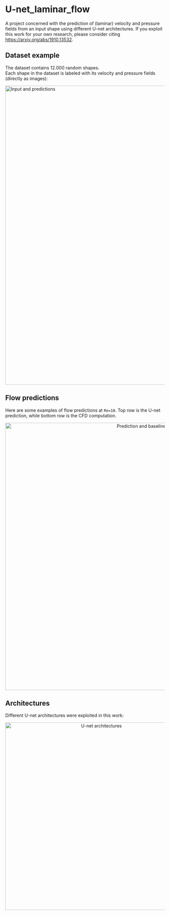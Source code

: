 # U-net_laminar_flow

A project concerned with the prediction of (laminar) velocity and pressure fields from an input shape using different U-net architectures. If you exploit this work for your own research, please consider citing https://arxiv.org/abs/1910.13532.

## Dataset example

The dataset contains 12.000 random shapes.  
Each shape in the dataset is labeled with its velocity and pressure fields (directly as images):

<img width="944" alt="Input and predictions" src="https://user-images.githubusercontent.com/44053700/64676014-dec10f80-d474-11e9-970b-ceaf83bcef5b.png">

## Flow predictions

Here are some examples of flow predictions at ```Re=10```. Top row is the U-net prediction, while bottom row is the CFD computation.

<p align="center">
  <img width="844" alt="Prediction and baseline" src="https://user-images.githubusercontent.com/44053700/64676087-0912cd00-d475-11e9-8d50-2b3ffa012950.png">
</p>

## Architectures

Different U-net architectures were exploited in this work:

<p align="center">
  <img width="592" alt="U-net architectures" src="https://user-images.githubusercontent.com/44053700/64676009-d9fc5b80-d474-11e9-9cd4-89aa075af3c6.png">
</p>
